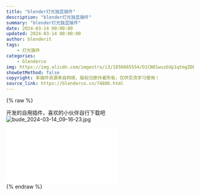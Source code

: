 ```yaml
---
title: "blender灯光独显插件"
description: "blender灯光独显插件"
summary: "blender灯光独显插件"
date: 2024-03-14 00:00:00
updated: 2024-03-14 00:00:00
author: blenderit
tags: 
    - 灯光插件
categories:
    - blenderco
img: https://img.alicdn.com/imgextra/i3/1856665554/O1CN01wuzbXp1qtmgZDEK9t_!!1856665554.jpg
showGetMethod: false
copyright: 本插件资源来自网络，版权归原作者所有，仅供交流学习使用！
source_link: https://blenderco.cn/74806.html
---
```


{% raw %}
<p>开发的自用插件，喜欢的小伙伴自行下载吧<br>
<img src="https://img.alicdn.com/imgextra/i4/1856665554/O1CN01zXA4td1qtmgSwpCZz_!!1856665554.jpg" alt="bude_2024-03-14_09-16-23.jpg"><br>
</p><div id="external-video-826caf2974" class="external-video"><iframe frameborder="0" src="//player.bilibili.com/player.html?aid=1351661921&amp;bvid=BV1x6421c7hQ&amp;cid=1468029962&amp;p=1" allowfullscreen="true"></iframe></div>
<div style="display: none">blenderco</div>
{% endraw %}